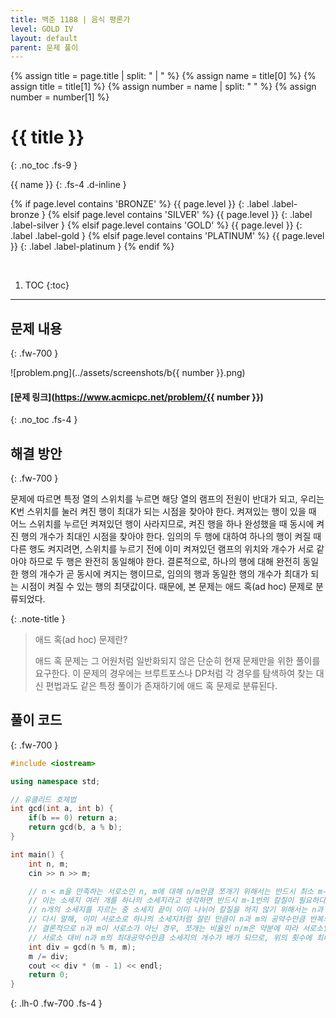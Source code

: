 ```yaml
---
title: 백준 1188 | 음식 평론가
level: GOLD IV
layout: default
parent: 문제 풀이
---
```

{% assign title = page.title | split: " | " %}
{% assign name = title[0] %}
{% assign title = title[1] %}
{% assign number = name | split: " " %}
{% assign number = number[1] %}

# **{{ title }}**
{: .no_toc .fs-9 }

{{ name }}
{: .fs-4 .d-inline }

{% if page.level contains 'BRONZE' %}
{{ page.level }}
{: .label .label-bronze }
{% elsif page.level contains 'SILVER' %}
{{ page.level }}
{: .label .label-silver }
{% elsif page.level contains 'GOLD' %}
{{ page.level }}
{: .label .label-gold }
{% elsif page.level contains 'PLATINUM' %}
{{ page.level }}
{: .label .label-platinum }
{% endif %}

<br/>

1. TOC
{:toc}

---

## 문제 내용
{: .fw-700 }

![problem.png](../assets/screenshots/b{{ number }}.png)

#### [문제 링크](https://www.acmicpc.net/problem/{{ number }})
{: .no_toc .fs-4 }

## 해결 방안
{: .fw-700 }

<div class="code-example" markdown="1">
문제에 따르면 특정 열의 스위치를 누르면 해당 열의 램프의 전원이 반대가 되고, 우리는 K번 스위치를 눌러 켜진 행이 최대가 되는 시점을 찾아야 한다.
켜져있는 행이 있을 때 어느 스위치를 누르던 켜져있던 행이 사라지므로, 켜진 행을 하나 완성했을 때 동시에 켜진 행의 개수가 최대인 시점을 찾아야 한다.
임의의 두 행에 대하여 하나의 행이 켜질 때 다른 행도 켜지려면, 스위치를 누르기 전에 이미 켜져있던 램프의 위치와 개수가 서로 같아야 하므로 두 행은 완전히 동일해야 한다.
결론적으로, 하나의 행에 대해 완전히 동일한 행의 개수가 곧 동시에 켜지는 행이므로, 임의의 행과 동일한 행의 개수가 최대가 되는 시점이 켜질 수 있는 행의 최댓값이다.
때문에, 본 문제는 애드 혹(ad hoc) 문제로 분류되었다.

{: .note-title }
> 애드 혹(ad hoc) 문제란?
>
> 애드 혹 문제는 그 어원처럼 일반화되지 않은 단순히 현재 문제만을 위한 풀이를 요구한다.
> 이 문제의 경우에는 브루트포스나 DP처럼 각 경우를 탐색하여 찾는 대신 편법과도 같은 특정 풀이가 존재하기에 애드 혹 문제로 분류된다.
</div>

## 풀이 코드
{: .fw-700 }

```cpp
#include <iostream>

using namespace std;

// 유클리드 호제법
int gcd(int a, int b) {
    if(b == 0) return a;
    return gcd(b, a % b);
}

int main() {
    int n, m;
    cin >> n >> m;

    // n < m을 만족하는 서로소인 n, m에 대해 n/m만큼 쪼개기 위해서는 반드시 최소 m-1번의 칼질을 해야한다.
    // 이는 소세지 여러 개를 하나의 소세지라고 생각하면 반드시 m-1번의 칼질이 필요하다는 것을 알 수 있다.
    // n개의 소세지를 자르는 중 소세지 끝이 이미 나뉘어 칼질을 하지 않기 위해서는 n과 m이 서로소의 배수여야 한다.
    // 다시 말해, 이미 서로소로 하나의 소세지처럼 잘린 만큼이 n과 m의 공약수만큼 반복되고 있다는 것이다.
    // 결론적으로 n과 m이 서로소가 아닌 경우, 쪼개는 비율인 n/m은 약분에 따라 서로소일 떄의 칼질 횟수와 같으며
    // 서로소 대비 n과 m의 최대공약수만큼 소세지의 개수가 배가 되므로, 위의 횟수에 최대공약수 배만큼의 칼질을 더해줘야 한다.
    int div = gcd(n % m, m);
    m /= div;
    cout << div * (m - 1) << endl;
    return 0;
}
```
{: .lh-0 .fw-700 .fs-4 }
